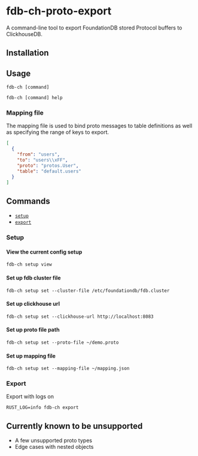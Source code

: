 # fdb-ch-proto-export

A command-line tool to export FoundationDB stored Protocol buffers to ClickhouseDB.

## Installation

## Usage

```sh-session
fdb-ch [command]

fdb-ch [command] help
```

### Mapping file

The mapping file is used to bind proto messages to table definitions as well
as specifying the range of keys to export.

```json
[
  {
    "from": "users",
    "to": "users\\xFF",
    "proto": "protos.User",
    "table": "default.users"
  }
]
```

## Commands

- [`setup`](#setup)
- [`export`](#export)

### Setup

#### View the current config setup

```sh-session
fdb-ch setup view
```

#### Set up fdb cluster file

```sh-session
fdb-ch setup set --cluster-file /etc/foundationdb/fdb.cluster
```

#### Set up clickhouse url

```sh-session
fdb-ch setup set --clickhouse-url http://localhost:8083
```

#### Set up proto file path

```sh-session
fdb-ch setup set --proto-file ~/demo.proto
```

#### Set up mapping file

```sh-session
fdb-ch setup set --mapping-file ~/mapping.json
```

### Export

Export with logs on

```sh-session
RUST_LOG=info fdb-ch export
```

## Currently known to be unsupported

- A few unsupported proto types
- Edge cases with nested objects
